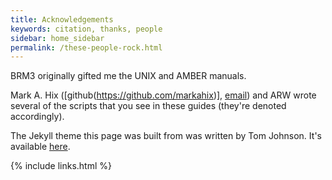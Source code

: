 ```yaml
---
title: Acknowledgements
keywords: citation, thanks, people
sidebar: home_sidebar
permalink: /these-people-rock.html
---
```


BRM3 originally gifted me the UNIX and AMBER manuals.

Mark A. Hix ([github(https://github.com/markahix)],
[email](mailto://markahix@gmail.com)) and ARW wrote several of the scripts that
you see in these guides (they're denoted accordingly).

The Jekyll theme this page was built from was written by Tom Johnson.
It's available [here](https://github.com/tomjoht/documentation-theme-jekyll).

{% include links.html %}
